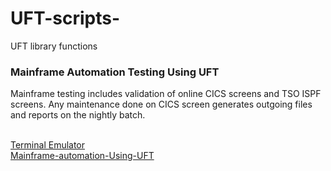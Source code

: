 # UFT-scripts-
UFT library functions

### Mainframe Automation Testing Using UFT
Mainframe testing includes validation of online CICS screens and TSO ISPF screens. Any maintenance done on CICS screen generates outgoing files and reports on the nightly batch.

<br><a href="https://smarttipsqa.blogspot.com/2019/01/mainframe-automation-Using-UFT.html?m=1">Terminal Emulator</a>
<br><a href="https://quicklearnautomation.wordpress.com/2017/01/09/configure-qtpuft-with-terminal-emulatormainframe/amp/">Mainframe-automation-Using-UFT</a>

